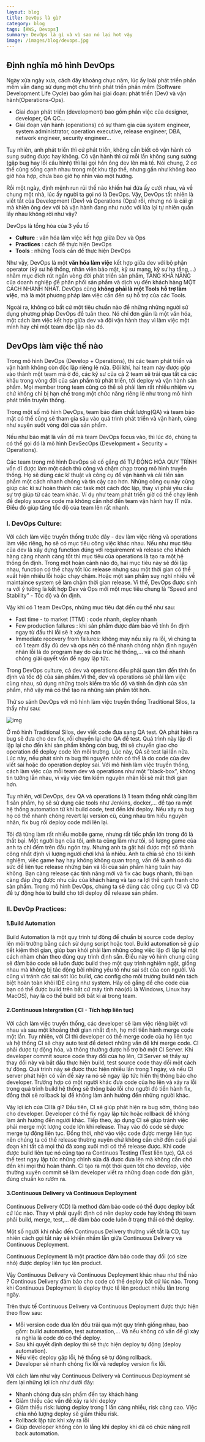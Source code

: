 ```yaml
---
layout: blog
title: DevOps là gì?
category: blog
tags: [AWS, Devops]  
summary: DevOps là gì và vì sao nó lại hot vậy
image: /images/blog/devops.jpg
---
```


## Định nghĩa mô hình DevOps

Ngày xửa ngày xưa, cách đây khoảng chục năm, lúc ấy loài phát triển phần mềm vẫn đang sử dụng một chu trình phát triển phần mềm (Software Development Life Cycle) bao gồm hai giai đoạn: phát triển (Dev) và vận hành(Operations-Ops). 

- Giai đoạn phát triển (development) bao gồm phần việc của designer, developer, QA QC…
- Giai đoạn vận hành (operations) có sự tham gia của system engineer, system administrator, operation executive, release engineer, DBA, network engineer, security engineer…

Tuy nhiên, anh phát triển thì cứ phát triển, không cần biết cô vận hành có sung sướng được hay không. Cô vận hành thì cứ mỗi lần không sung sướng (gặp bug hay lỗi cấu hình) thì lại gọi hồn ông dev lên mà tế. Nói chung, 2 cơ thể cùng sống cạnh nhau trong một khu tập thể, nhưng gần như không bao giờ hòa hợp, chưa bao giờ họ nhìn vào một hướng.

Rồi một ngày, định mệnh run rủi thế nào khiến hai đứa ấy cưới nhau, và về chung một nhà, lúc ấy người ta gọi nó là DevOps. Vậy, DevOps tất nhiên là viết tắt của Development (Dev) và Operations (Ops) rồi, nhưng nó là cái gì mà khiên ông dev với bà vận hành đang như nước với lửa lại tự nhiên quấn lấy nhau không rời như vậy?

DevOps là tổng hòa của 3 yếu tố

- **Culture** : văn hóa làm việc kết hợp giữa Dev và Ops
- **Practices** : cách để thực hiện DevOps
- **Tools** : những Tools cần để thực hiện DevOps

Như vậy, DevOps là một **văn hóa làm việc** kết hợp giữa dev với bộ phận operator (kỹ sư hệ thống, nhân viên bảo mật, kỹ sư mạng, kỹ sư hạ tầng,...) nhằm mục đích rút ngắn vòng đời phát triển sản phẩm, TĂNG KHẢ NĂNG của doanh nghiệp để phân phối sản phẩm và dịch vụ đến khách hàng MỘT CÁCH NHANH NHẤT. DevOps cũng **không phải là một Tools hỗ trợ làm việc**, mà là một phương pháp làm việc cần đến sự hỗ trợ của các Tools. 

Ngoài ra, không có bất cứ một tiêu chuẩn nào để những những người sử dụng phương pháp DevOps để tuân theo. Nó chỉ đơn giản là một văn hóa, một cách làm việc kết hợp giữa dev và đội vận hành thay vì làm việc một mình hay chỉ một team độc lập nào đó.

## DevOps làm việc thế nào

Trong mô hình DevOps (Develop + Operations), thì các team phát triển và vận hành không còn độc lập riêng lẻ nữa. Đôi khí, hai team này được gộp vào thành một team mà ở đó, các kỹ sư của cả 2 team sẽ trải qua tất cả các khâu trong vòng đời của sản phẩm từ phát triển, tới deploy và vận hành sản phầm. Mọi member trong team cũng có thể sẽ phải làm rất nhiều nhiệm vụ chứ không chỉ bị hạn chế trong một chức năng riêng lẻ như trong mô hình phát triển truyền thống. 

Trong một số mô hình DevOps, team bảo đảm chất lượng(QA) và team bảo mật có thể cũng sẽ tham gia sâu vào quá trình phát triển và vận hành, cũng như xuyên suốt vòng đời của sản phẩm. 

Nếu như bảo mật là vấn đề mà team DevOps focus vào, thì lúc đó, chúng ta có thể gọi đó là mô hình DevSecOps (Development + Security + Operations).

Các team trong mô hình DevOps sẽ cố gắng để TỰ ĐỘNG HÓA QUY TRÌNH vốn dĩ được làm một cách thủ công và chậm chạp trong mô hình truyền thống. Họ sẽ dùng các kĩ thuật và công cụ để vận hành và cải tiến sản phẩm một cách nhanh chóng và tin cậy cao hơn. Những công cụ này cũng giúp các kĩ sư hoàn thành các task một cách độc lập, thay vì phải yêu cầu sự trợ giúp từ các team khác. Ví dụ như team phát triển giờ có thể chạy lệnh để deploy source code mà không cần nhờ đến team vận hành hay IT nữa. Điều đó giúp tăng tốc độ của team lên rất nhanh.

### I. DevOps Culture:

Với cách làm việc truyền thống trước đây - dev làm việc riêng và operations làm việc riêng, họ sẽ có mục tiêu công việc khác nhau. Nếu như mục tiêu của dev là xây dựng function đúng với requirement và release cho khách hàng càng nhanh càng tốt thì mục tiêu của operations là tạo ra một hệ thống ổn định. Trong một hoàn cảnh nào đó, hai mục tiêu này sẽ đối lập nhau, function có thể chạy tốt lúc release nhưng sau một thời gian có thể xuất hiện nhiều lỗi hoặc chạy chậm. Hoặc một sản phẩm suy nghĩ nhiều về maintaince system sẽ làm chậm thời gian release. Vì thế, DevOps được sinh ra với ý tưởng là kết hợp Dev và Ops mới một mục tiêu chung là “Speed and Stability” - Tốc độ và ổn định.

Vậy khi có 1 team DevOps, những mục tiêu đạt đến cụ thể như sau:

- Fast time - to market (TTM) : code nhanh, deploy nhanh
- Few production failures : khi sản phẩm được đảm bảo về tính ổn định ngay từ đầu thì lỗi sẽ ít xảy ra hơn
- Immediate recovery from failures: không may nếu xảy ra lỗi, vì chúng ta có 1 team đầy đủ dev và ops nên có thể nhanh chóng nhận định nguyên nhân lỗi là do program hay do cấu trúc hệ thống,... và có thể nhanh chóng giải quyết vấn đề ngay lập tức.

Trong DevOps culture, cả dev và operations đều phải quan tâm đến tính ổn định và tốc độ của sản phẩm.Vì thế, dev và operations sẽ phải làm việc cùng nhau, sử dụng những tools kiểm tra tốc độ và tính ổn định của sản phẩm, nhờ vậy mà có thể tạo ra những sản phẩm tốt hơn.

Thử so sánh DevOps với mô hình làm việc truyền thống Traditional Silos, ta thấy như sau:

![img](https://images.viblo.asia/1783552d-3e77-4c18-bb46-3984695341dd.png)

Ở mô hình Traditional Silos, dev viết code đưa sang QA test. QA phát hiện ra bug sẽ đưa cho dev fix, rồi chuyển lại cho QA để test. Quá trình này lặp đi lặp lại cho đến khi sản phẩm không còn bug, thì sẽ chuyển giao cho operation để deploy code lên môi trường. Lúc này, QA sẽ test lại lần nữa. Lúc này, nếu phát sinh ra bug thì nguyên nhân có thể là do code của dev viết sai hoặc do operation deploy sai. Với mô hình làm việc truyền thống, cách làm việc của mỗi team dev và operations như một “black-box”, không tin tưởng lẫn nhau, vì vậy việc tìm kiếm nguyên nhân lỗi sẽ mất thời gian hơn.

Tuy nhiên, với DevOps, dev QA và operations là 1 team thống nhất cùng làm 1 sản phẩm, họ sẽ sử dụng các tools như Jenkins, docker,... để tạo ra một hệ thống automation từ khi build code, test đến khi deploy. Nếu xảy ra bug họ có thể nhanh chóng revert lại version cũ, cùng nhau tìm hiểu nguyên nhân, fix bug rồi deploy code mới lên lại.

Tôi đã từng làm rất nhiều mobile game, nhưng rất tiếc phần lớn trong đó là thất bại. Một người bạn của tôi, anh ta cũng làm như tôi, số lượng game của anh ta chỉ đếm trên đầu ngón tay. Nhưng anh ta gặt hái được một số thành công nhất định vì lượng người chơi khá là nhiều. Anh ta chia sẻ cho tôi kinh nghiệm, việc game hay hay không không quan trọng, vấn đề là anh có đủ sức để liên tục release những bản vá lỗi của sản phẩm hàng tuần hay không. Bạn càng release các tính năng mới và fix các bugs nhanh, thì bạn càng đáp ứng được nhu cầu của khách hàng và tạo ra lợi thế cạnh tranh cho sản phẩm. Trong mô hình DevOps, chúng ta sẽ dùng các công cục CI và CD để tự động hóa từ build cho tới deploy để release sản phẩm.

### II. DevOp Practices:

#### 1.Build Automation

Build Automation là một quy trình tự động để chuẩn bị source code deploy lên môi trường bằng cách sử dụng script hoặc tool.  Build automation sẽ giúp tiết kiệm thời gian, giúp bạn khỏi phải làm những công việc lặp đi lặp lại một cách nhàm chán theo đúng quy trình định sẵn. Điều này vô hình chung cũng sẽ đảm bảo code sẽ luôn được build theo một quy trình nghiêm ngặt, giống nhau mà không bị tác động bởi những yếu tố như sai sót của con người. Và cũng vì tránh các sai sót lúc build, các config cho môi trường build nên tách biệt hoàn toàn khỏi IDE cũng như system. Hãy cố gắng để cho code của bạn có thể được build trên bất cứ máy tính nào(dù là Windows, Linux hay MacOS), hay là có thể build bởi bất kì ai trong team.

#### 2.Continuous Intergration ( CI - Tích hợp liên tục)

Với cách làm việc truyền thống, các developer sẽ làm việc riêng biệt với nhau và sau một khoảng thời gian nhất định, họ mới tiến hành merge code một lần. Tuy nhiên, với CI thì developer có thể merge code của họ liên tục và hệ thống CI sẽ chạy auto test để detect những vấn đề khi merge code. CI phải được tự động hóa, và thông thường được hỗ trợ bở một CI Server. Khi developer commit source code thay đổi của họ lên, CI Server sẽ thấy sự thay đổi này và bắt đầu thực hiện build, test source code thay đổi một cách tự động. Quá trình này sẽ được thực hiện nhiều lần trong 1 ngày, và nếu CI server phát hiện có vấn đề xảy ra nó sẽ ngay lập tức hiển thị thông báo cho developer. Trường hợp có một người khác đưa code của họ lên và xảy ra lỗi trong quá trình build hệ thống sẽ thông báo lỗi cho người đó tiến hành fix, đồng thời sẽ rollback lại để không làm ảnh hưởng đến những người khác.

Vậy lợi ích của CI là gì? Đầu tiên, CI sẽ giúp phát hiện ra bug sớm, thông báo cho developer. Developer có thể fix ngay lập tức hoặc rollback để không làm ảnh hưởng đến người khác. Tiếp theo, áp dụng CI sẽ giúp tránh việc phải merge một lượng code lớn khi release. Thay vào đó code sẽ được merge tự động liên tục. Đồng thời, nhờ vào việc code được merge liên tục nên chúng ta có thể release thường xuyên chứ không cần chờ đến cuối giai đoạn khi tất cả mọi thứ đã xong xuôi mới có thể release được. Khi code được build liên tục nó cũng tạo ra Continuos Testing (Test liên tục), QA có thể test ngay lập tức những chỉnh sửa đã được đưa lên mà không cần chờ đến khi mọi thứ hoàn thành. CI tạo ra một thói quen tốt cho develop, việc thường xuyên commit sẽ làm developer viết ra những đoạn code đơn giản, đúng chuẩn ko rườm ra.

#### 3.Continuous Delivery và Continuous Deployment

Continuous Delivery (CD) là method đảm bảo code có thể được deploy bất cứ lúc nào. Thay vì phải quyết định có nên deploy code hay không thì team phải build, merge, test,… để đảm bảo code luôn ở trạng thái có thể deploy.

Một số người khi nhắc đến Continuous Delivery thường viết tắt là CD, tuy nhiên cách gọi tắt này sẽ khiến nhầm lẫn giữa Continuous Delivery và Continuous Deployment.

Continuous Deployment là một practice đảm bảo code thay đổi (có size nhỏ) được deploy liên tục lên product.

Vậy Continuous Delivery và Continuous Deployment khác nhau như thế nào ? Continous Delivery đảm bảo cho code có thể deploy bất cứ lúc nào. Trong khi Continuous Deployment là deploy thực tế lên product nhiều lần trong ngày.

Trên thực tế Continuous Delivery và Continuous Deployment được thực hiện theo flow sau:

- Mỗi version code đưa lên đều trải qua một quy trình giống nhau, bao gồm: build automation, test automation,... Và nếu không có vấn đề gì xảy ra nghĩa là code đó có thể deploy.
- Sau khi quyết định deploy thì sẽ thực hiện deploy tự động (deploy automation).
- Nếu việc deploy gặp lỗi, hệ thống sẽ tự động rollback.
- Developer sẽ nhanh chóng fix lỗi và redeploy version fix lỗi.

Với cách làm như vậy Continuous Delivery và Continuous Deployment sẽ đem lại những lợi ích như dưới đây:

- Nhanh chóng đưa sản phẩm đến tay khách hàng
- Giảm thiếu các vấn đề xảy ra khi deploy
- Giảm thiếu risk: lượng deploy trong 1 lần càng nhiều, risk càng cao. Việc chia nhỏ lượng deploy sẽ giảm thiểu risk.
- Rollback lập tức khi xảy ra lỗi
- Giúp developer không còn lo lắng khi deploy khi đã có chức năng roll back automation.